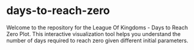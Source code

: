 # days-to-reach-zero
Welcome to the repository for the League Of Kingdoms - Days to Reach Zero Plot. This interactive visualization tool helps you understand the number of days required to reach zero given different initial parameters.
